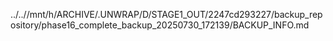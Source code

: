 ../..//mnt/h/ARCHIVE/.UNWRAP/D/STAGE1_OUT/2247cd293227/backup_repository/phase16_complete_backup_20250730_172139/BACKUP_INFO.md